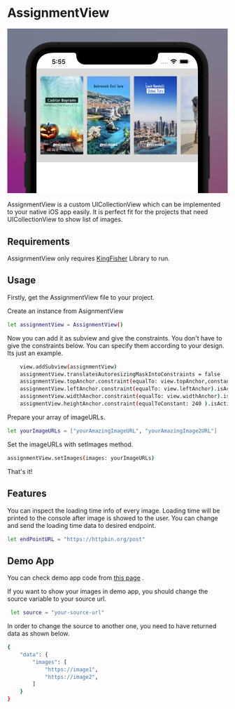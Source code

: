 # AssignmentView

![AssignmentView Showcase](https://github.com/klncEmre/AssingmentView/blob/main/AssingmentView/AssignmentViewShowcase.png)

AssignmentView is a custom UICollectionView which can be implemented to your native iOS app easily. It is perfect fit for the projects that need UICollectionView to show list of images.


## Requirements

AssignmentView only requires  [KingFisher](https://github.com/onevcat/Kingfisher) Library to run.


## Usage 

Firstly, get the AssignmentView file to your project.

Create an instance from AsignmentView
```sh
let assignmentView = AssignmentView()
```

Now you can add it as subview and give the constraints. You don't have to give the constraints below. You can specify them according to your design. Its just an example.
```sh
    view.addSubview(assignmentView)
    assignmentView.translatesAutoresizingMaskIntoConstraints = false
    assignmentView.topAnchor.constraint(equalTo: view.topAnchor,constant: 40.0).isActive = true
    assignmentView.leftAnchor.constraint(equalTo: view.leftAnchor).isActive = true
    assignmentView.widthAnchor.constraint(equalTo: view.widthAnchor).isActive = true
    assigmentView.heightAnchor.constraint(equalToConstant: 240 ).isActive = true
```

Prepare your array of imageURLs.
```sh
let yourImageURLs = ["yourAmazingImageURL", "yourAmazingImage2URL"]
```
Set the imageURLs with setImages method.
```sh
assignmentView.setImages(images: yourImageURLs)
```
That's it!

## Features
You can inspect the loading time info of every image. Loading time will be printed to the console after image is showed to the user. 
You can change and send the loading time data to desired endpoint.
```sh
let endPointURL = "https://httpbin.org/post"
```
## Demo App
You can check demo app code from [this page](https://github.com/klncEmre/AssingmentView/blob/main/AssingmentView/ViewController.swift) .

If you want to show your images in demo app, you should change the source variable to your source url.
```sh
 let source = "your-source-url"
```

In order to change the source to another one, you need to have returned data as shown below. 
```sh
{
    "data": {
        "images": [
            "https://image1",
            "https://image2",
        ]
    }
}
```

